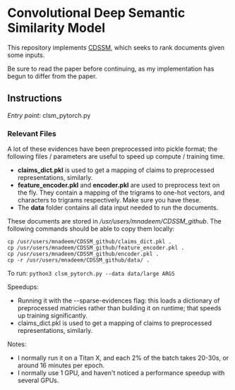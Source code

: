 # Convolutional Deep Semantic Similarity Model

This repository implements [CDSSM](http://www.iro.umontreal.ca/~lisa/pointeurs/ir0895-he-2.pdf), which seeks to rank documents given some inputs.

Be sure to read the paper before continuing, as my implementation has begun to differ from the paper.

## Instructions
*Entry point:* clsm_pytorch.py

### Relevant Files
A lot of these evidences have been preprocessed into pickle format; the following files / parameters are useful to speed up compute / training time.

- __claims_dict.pkl__ is used to get a mapping of claims to preprocessed representations, similarly.
- __feature_encoder.pkl__ and __encoder.pkl__ are used to preprocess text on the fly. They contain a mapping of the trigrams to one-hot vectors, and characters to trigrams respectively. Make sure you have these.
- The __data__ folder contains all data input needed to run the documents.

These documents are stored in _/usr/users/mnadeem/CDSSM_github_. The following commands should be able to copy them locally:

```
cp /usr/users/mnadeem/CDSSM_github/claims_dict.pkl .
cp /usr/users/mnadeem/CDSSM_github/feature_encoder.pkl .
cp /usr/users/mnadeem/CDSSM_github/encoder.pkl .
cp -r /usr/users/mnadeem/CDSSM_github/data/ .
```

To run: `python3 clsm_pytorch.py --data data/large ARGS`

Speedups:
- Running it with the --sparse-evidences flag: this loads a dictionary of preprocessed matricies rather than building it on runtime; that speeds up training significantly.
- claims_dict.pkl is used to get a mapping of claims to preprocessed representations, similarly.

Notes:
- I normally run it on a Titan X, and each 2% of the batch takes 20-30s, or around 16 minutes per epoch.
- I normally use 1 GPU, and haven't noticed a performance speedup with several GPUs.
